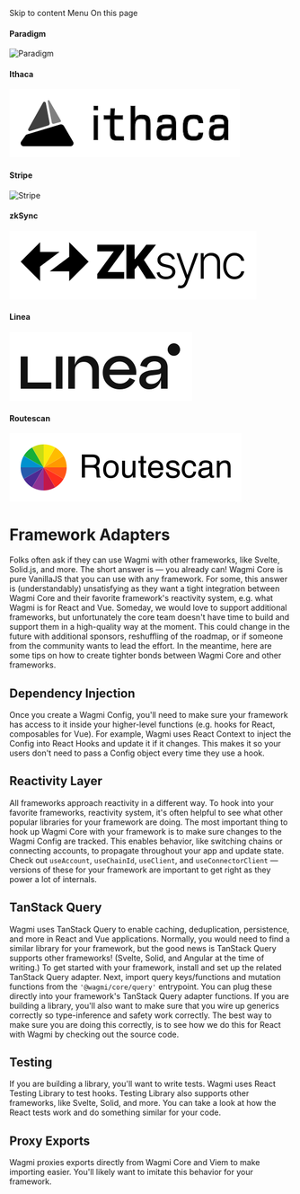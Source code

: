 Skip to content 
Menu
On this page
#### Paradigm
![Paradigm](https://raw.githubusercontent.com/wevm/.github/main/content/sponsors/paradigm-light.svg)
#### Ithaca
![Ithaca](https://raw.githubusercontent.com/wevm/.github/main/content/sponsors/ithaca-light.svg)
#### Stripe
![Stripe](https://raw.githubusercontent.com/wevm/.github/main/content/sponsors/stripe-light.svg)
#### zkSync
![zkSync](https://raw.githubusercontent.com/wevm/.github/main/content/sponsors/zksync-light.svg)
#### Linea
![Linea](https://raw.githubusercontent.com/wevm/.github/main/content/sponsors/linea-light.svg)
#### Routescan
![Routescan](https://raw.githubusercontent.com/wevm/.github/main/content/sponsors/routescan-light.svg)
# Framework Adapters ​
Folks often ask if they can use Wagmi with other frameworks, like Svelte, Solid.js, and more.
The short answer is — you already can! Wagmi Core is pure VanillaJS that you can use with any framework. For some, this answer is (understandably) unsatisfying as they want a tight integration between Wagmi Core and their favorite framework's reactivity system, e.g. what Wagmi is for React and Vue.
Someday, we would love to support additional frameworks, but unfortunately the core team doesn't have time to build and support them in a high-quality way at the moment. This could change in the future with additional sponsors, reshuffling of the roadmap, or if someone from the community wants to lead the effort.
In the meantime, here are some tips on how to create tighter bonds between Wagmi Core and other frameworks.
## Dependency Injection ​
Once you create a Wagmi Config, you'll need to make sure your framework has access to it inside your higher-level functions (e.g. hooks for React, composables for Vue). For example, Wagmi uses React Context to inject the Config into React Hooks and update it if it changes. This makes it so your users don't need to pass a Config object every time they use a hook.
## Reactivity Layer ​
All frameworks approach reactivity in a different way. To hook into your favorite frameworks, reactivity system, it's often helpful to see what other popular libraries for your framework are doing.
The most important thing to hook up Wagmi Core with your framework is to make sure changes to the Wagmi Config are tracked. This enables behavior, like switching chains or connecting accounts, to propagate throughout your app and update state. Check out `useAccount`, `useChainId`, `useClient`, and `useConnectorClient` — versions of these for your framework are important to get right as they power a lot of internals.
## TanStack Query ​
Wagmi uses TanStack Query to enable caching, deduplication, persistence, and more in React and Vue applications. Normally, you would need to find a similar library for your framework, but the good news is TanStack Query supports other frameworks! (Svelte, Solid, and Angular at the time of writing.)
To get started with your framework, install and set up the related TanStack Query adapter. Next, import query keys/functions and mutation functions from the `'@wagmi/core/query'` entrypoint. You can plug these directly into your framework's TanStack Query adapter functions.
If you are building a library, you'll also want to make sure that you wire up generics correctly so type-inference and safety work correctly. The best way to make sure you are doing this correctly, is to see how we do this for React with Wagmi by checking out the source code.
## Testing ​
If you are building a library, you'll want to write tests. Wagmi uses React Testing Library to test hooks. Testing Library also supports other frameworks, like Svelte, Solid, and more. You can take a look at how the React tests work and do something similar for your code.
## Proxy Exports ​
Wagmi proxies exports directly from Wagmi Core and Viem to make importing easier. You'll likely want to imitate this behavior for your framework.
